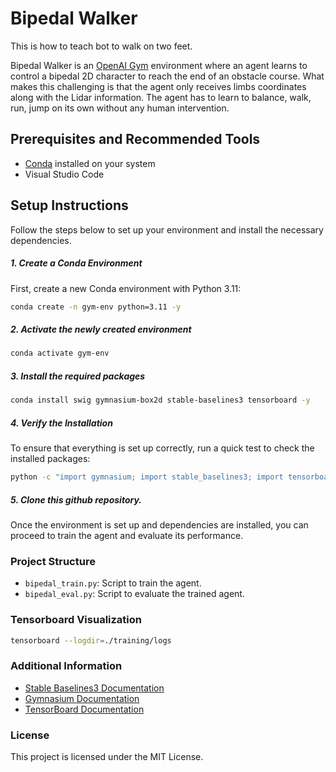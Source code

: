 # Bipedal Walker

This is how to teach bot to walk on two feet.

Bipedal Walker is an [OpenAI Gym](https://gymnasium.farama.org/environments/box2d/bipedal_walker/) environment where an agent learns to control a bipedal 2D character to reach the end of an obstacle course. What makes this challenging is that the agent only receives limbs coordinates along with the Lidar information. The agent has to learn to balance, walk, run, jump on its own without any human intervention.

## Prerequisites and Recommended Tools

- [Conda](https://conda.io/projects/conda/en/latest/user-guide/install/index.html) installed on your system
- Visual Studio Code

## Setup Instructions

Follow the steps below to set up your environment and install the necessary dependencies.

##### 1. Create a Conda Environment

First, create a new Conda environment with Python 3.11:

```sh
conda create -n gym-env python=3.11 -y
```

##### 2.  Activate the newly created environment
```sh
conda activate gym-env
```

##### 3.  Install the required packages
```sh
conda install swig gymnasium-box2d stable-baselines3 tensorboard -y
```

##### 4. Verify the Installation
To ensure that everything is set up correctly, run a quick test to check the installed packages:
```sh
python -c "import gymnasium; import stable_baselines3; import tensorboard; print('All packages installed successfully!')"
```

##### 5. Clone this github repository.

Once the environment is set up and dependencies are installed, you can proceed to train the agent and evaluate its performance.

### Project Structure
- `bipedal_train.py`: Script to train the agent.
- `bipedal_eval.py`: Script to evaluate the trained agent.

### Tensorboard Visualization

```sh
tensorboard --logdir=./training/logs
```

### Additional Information
- [Stable Baselines3 Documentation](https://stable-baselines3.readthedocs.io/en/master/)
- [Gymnasium Documentation](https://gymnasium.farama.org/)
- [TensorBoard Documentation](https://www.tensorflow.org/tensorboard/get_started)

### License

This project is licensed under the MIT License.